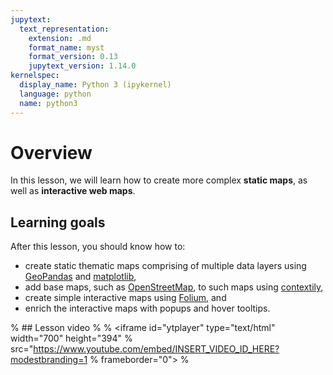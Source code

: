 ```yaml
---
jupytext:
  text_representation:
    extension: .md
    format_name: myst
    format_version: 0.13
    jupytext_version: 1.14.0
kernelspec:
  display_name: Python 3 (ipykernel)
  language: python
  name: python3
---
```


# Overview

In this lesson, we will learn how to create more complex **static maps**, as well as
**interactive web maps**. 


## Learning goals

After this lesson, you should know how to:

- create static thematic maps comprising of multiple data layers using
  [GeoPandas](https://geopandas.org) and [matplotlib](https://matplotlib.org),
- add base maps, such as [OpenStreetMap](https://osm.org), to such maps using
  [contextily](https://contextily.readthedocs.io),
- create simple interactive maps using
  [Folium](https://python-visualization.github.io/folium/), and
- enrich the interactive maps with popups and hover tooltips.


% ## Lesson video
% 
% <iframe id="ytplayer" type="text/html" width="700" height="394"
%   src="https://www.youtube.com/embed/INSERT_VIDEO_ID_HERE?modestbranding=1
%   frameborder="0">
% </iframe>
